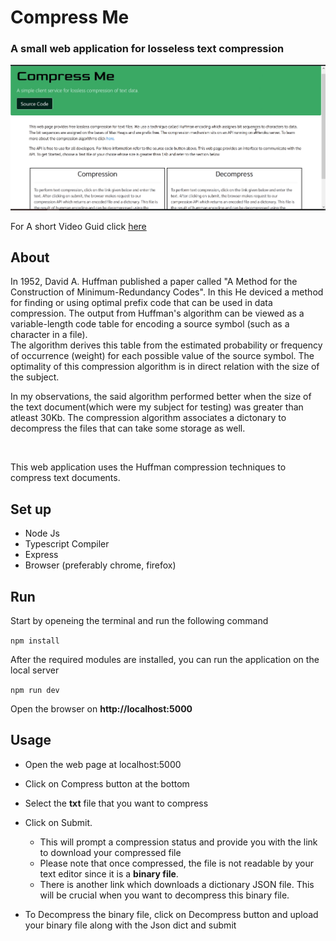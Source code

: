 # Compress Me

### A small web application for losseless text compression
[![YT](./img-preview.PNG)](https://www.youtube.com/watch?v=ouT8fTqci90 "Web App for Text compression")

For A short Video Guid click <a href="https://www.youtube.com/watch?v=ouT8fTqci90">here</a>

## About

In 1952, David A. Huffman published a paper called "A Method for the Construction of Minimum-Redundancy Codes". In this He deviced a method for finding or using optimal prefix code that can be used in data compression.
The output from Huffman's algorithm can be viewed as a variable-length code table for encoding a source symbol (such as a character in a file).
<br/>
The algorithm derives this table from the estimated probability or frequency of occurrence (weight) for each possible value of the source symbol. The optimality of this compression algorithm is in direct relation with the size of the subject.

In my observations, the said algorithm performed better when the size of the text document(which were my subject for testing) was greater than atleast 30Kb. The compression algorithm associates a dictonary to decompress the files that can take some storage as well.

<br/>

This web application uses the Huffman compression techniques to compress text documents.

## Set up

- Node Js
- Typescript Compiler
- Express
- Browser (preferably chrome, firefox)

## Run

Start by openeing the terminal and run the following command

`npm install`

After the required modules are installed, you can run the application on the local server

`npm run dev`

Open the browser on **http://localhost:5000**

## Usage


- Open the web page at localhost:5000
- Click on Compress button at the bottom
- Select the **txt** file that you want to compress
- Click on Submit.

  - This will prompt a compression status and provide you
    with the link to download your compressed file
  - Please note that once compressed, the file is not readable
    by your text editor since it is a **binary file**.
  - There is another link which downloads a dictionary JSON file.
    This will be crucial when you want to decompress this binary file.

- To Decompress the binary file, click on Decompress button and upload your binary file along with the Json dict and submit
